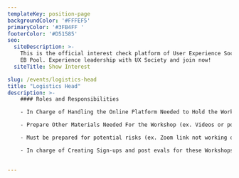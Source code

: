 ```yaml
---
templateKey: position-page
backgroundColor: '#FFFEF5'
primaryColor: '#3FB4FF '
footerColor: '#D51585'
seo:
  siteDescription: >-
    This is the official interest check platform of User Experience Society for
    EB Pool. Experience leadership with UX Society and join now!
  siteTitle: Show Interest

slug: /events/logistics-head
title: "Logistics Head"
description: >-
    #### Roles and Responsibilities

    - In Charge of Handling the Online Platform Needed to Hold the Workshop (ex. Zoom)

    - Prepare Other Materials Needed For the Workshop (ex. Videos or powerpoints needed by other Departments for You To Present, Music While waiting for more participants)

    - Must be prepared for potential risks (ex. Zoom link not working or zoom is lagging and you have to switch platforms)

    - In charge of Creating Sign-ups and post evals for these Workshops and keeping track of registrations
    

---
```



